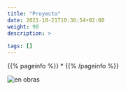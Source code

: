 ```yaml
---
title: "Proyecto"
date: 2021-10-21T10:36:54+02:00
weight: 90
description: >
  
tags: []
---
```


{{% pageinfo %}}
 *
{{% /pageinfo %}}

![en obras](https://thumbs.gfycat.com/BabyishFailingAngelfish-size_restricted.gif)